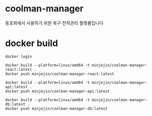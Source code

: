 # coolman-manager
동호회에서 사용하기 위한 축구 전적관리 플랫폼입니다


# docker build
```
docker login

docker build --platform=linux/amd64 -t minjejin/coolman-manager-react:latest .
docker push minjejin/coolman-manager-react:latest

docker build --platform=linux/amd64 -t minjejin/coolman-manager-api:latest .
docker push minjejin/coolman-manager-api:latest

docker build --platform=linux/amd64 -t minjejin/coolman-manager-db:latest .
docker push minjejin/coolman-manager-db:latest
```